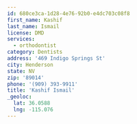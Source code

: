 ```yaml
---
id: 680ce3ca-1d28-4e76-92b0-e4dc703c08f8
first_name: Kashif
last_name: Ismail
license: DMD
services:
  - orthodontist
category: Dentists
address: '469 Indigo Springs St'
city: Henderson
state: NV
zip: '89014'
phone: '(909) 393-9911'
title: 'Kashif Ismail'
_geoloc:
  lat: 36.0588
  lng: -115.076
---
```

